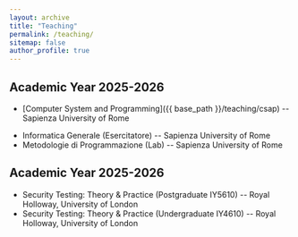 ```yaml
---
layout: archive
title: "Teaching"
permalink: /teaching/
sitemap: false
author_profile: true
---
```



## Academic Year 2025-2026

- [Computer System and Programming]({{ base_path }}/teaching/csap) -- Sapienza University of Rome
<!-- - [Informatica Generale]({{ base_path }}/teaching/informatica-generale) -- Sapienza University of Rome -->
- Informatica Generale (Esercitatore) -- Sapienza University of Rome
- Metodologie di Programmazione (Lab) -- Sapienza University of Rome

## Academic Year 2025-2026

- Security Testing: Theory & Practice (Postgraduate IY5610) -- Royal Holloway, University of London
- Security Testing: Theory & Practice (Undergraduate IY4610) -- Royal Holloway, University of London
